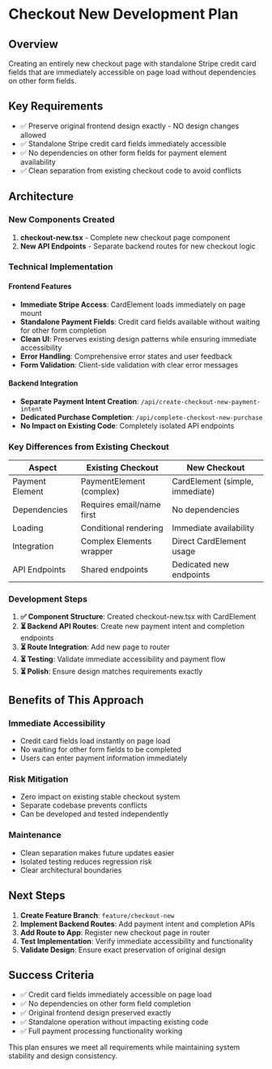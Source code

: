# Checkout New Development Plan

## Overview
Creating an entirely new checkout page with standalone Stripe credit card fields that are immediately accessible on page load without dependencies on other form fields.

## Key Requirements
- ✅ Preserve original frontend design exactly - NO design changes allowed
- ✅ Standalone Stripe credit card fields immediately accessible 
- ✅ No dependencies on other form fields for payment element availability
- ✅ Clean separation from existing checkout code to avoid conflicts

## Architecture

### New Components Created
1. **checkout-new.tsx** - Complete new checkout page component
2. **New API Endpoints** - Separate backend routes for new checkout logic

### Technical Implementation

#### Frontend Features
- **Immediate Stripe Access**: CardElement loads immediately on page mount
- **Standalone Payment Fields**: Credit card fields available without waiting for other form completion
- **Clean UI**: Preserves existing design patterns while ensuring immediate accessibility
- **Error Handling**: Comprehensive error states and user feedback
- **Form Validation**: Client-side validation with clear error messages

#### Backend Integration
- **Separate Payment Intent Creation**: `/api/create-checkout-new-payment-intent`
- **Dedicated Purchase Completion**: `/api/complete-checkout-new-purchase`
- **No Impact on Existing Code**: Completely isolated API endpoints

### Key Differences from Existing Checkout

| Aspect | Existing Checkout | New Checkout |
|--------|------------------|--------------|
| Payment Element | PaymentElement (complex) | CardElement (simple, immediate) |
| Dependencies | Requires email/name first | No dependencies |
| Loading | Conditional rendering | Immediate availability |
| Integration | Complex Elements wrapper | Direct CardElement usage |
| API Endpoints | Shared endpoints | Dedicated new endpoints |

### Development Steps

1. **✅ Component Structure**: Created checkout-new.tsx with CardElement
2. **⏳ Backend API Routes**: Create new payment intent and completion endpoints
3. **⏳ Route Integration**: Add new page to router
4. **⏳ Testing**: Validate immediate accessibility and payment flow
5. **⏳ Polish**: Ensure design matches requirements exactly

## Benefits of This Approach

### Immediate Accessibility
- Credit card fields load instantly on page load
- No waiting for other form fields to be completed
- Users can enter payment information immediately

### Risk Mitigation
- Zero impact on existing stable checkout system
- Separate codebase prevents conflicts
- Can be developed and tested independently

### Maintenance
- Clean separation makes future updates easier
- Isolated testing reduces regression risk
- Clear architectural boundaries

## Next Steps

1. **Create Feature Branch**: `feature/checkout-new`
2. **Implement Backend Routes**: Add payment intent and completion APIs
3. **Add Route to App**: Register new checkout page in router
4. **Test Implementation**: Verify immediate accessibility and functionality
5. **Validate Design**: Ensure exact preservation of original design

## Success Criteria

- ✅ Credit card fields immediately accessible on page load
- ✅ No dependencies on other form field completion
- ✅ Original frontend design preserved exactly
- ✅ Standalone operation without impacting existing code
- ✅ Full payment processing functionality working

This plan ensures we meet all requirements while maintaining system stability and design consistency.